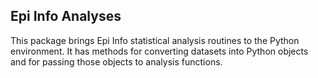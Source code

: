 ## Epi Info Analyses
This package brings Epi Info statistical analysis routines to the Python environment. It has methods for converting datasets into Python objects and for passing those objects to analysis functions.
